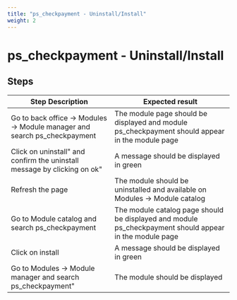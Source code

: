 ```yaml
---
title: "ps_checkpayment - Uninstall/Install"
weight: 2
---
```


# ps_checkpayment - Uninstall/Install
## Steps
| Step Description | Expected result |
| ----- | ----- |
| Go to back office -> Modules -> Module manager and search ps_checkpayment | The module page should be displayed and module ps_checkpayment should appear in the module page |
| Click on uninstall" and confirm the uninstall message by clicking on ok" | A message should be displayed in green |
| Refresh the page | The module should be uninstalled and available on Modules -> Module catalog |
| Go to Module catalog and search ps_checkpayment | The module catalog page should be displayed and module ps_checkpayment should appear in the module page |
| Click on install | A message should be displayed in green |
| Go to Modules -> Module manager and search ps_checkpayment" | The module should be displayed |
